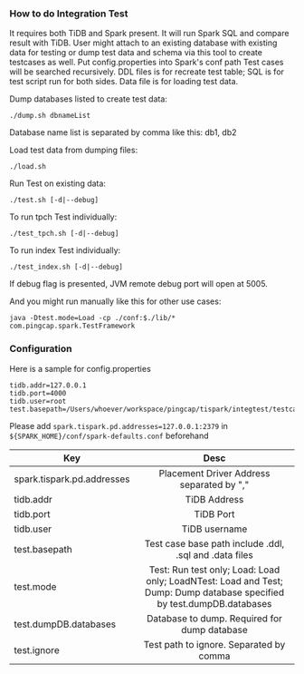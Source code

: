### How to do Integration Test
It requires both TiDB and Spark present. It will run Spark SQL and compare result with TiDB.
User might attach to an existing database with existing data for testing or dump test data and schema via this tool to create testcases as well.
Put config.properties into Spark's conf path
Test cases will be searched recursively. DDL files is for recreate test table; SQL is for test script run for both sides. Data file is for loading test data.

Dump databases listed to create test data:
```
./dump.sh dbnameList
```
Database name list is separated by comma like this: db1, db2

Load test data from dumping files:
```
./load.sh 
```

Run Test on existing data:
```
./test.sh [-d|--debug]
```
To run tpch Test individually:
```
./test_tpch.sh [-d|--debug]
```
To run index Test individually:
```
./test_index.sh [-d|--debug]
```

If debug flag is presented, JVM remote debug port will open at 5005.

And you might run manually like this for other use cases:
```
java -Dtest.mode=Load -cp ./conf:$./lib/* com.pingcap.spark.TestFramework
```

### Configuration
Here is a sample for config.properties
```
tidb.addr=127.0.0.1
tidb.port=4000
tidb.user=root
test.basepath=/Users/whoever/workspace/pingcap/tispark/integtest/testcases
```
Please add ```spark.tispark.pd.addresses=127.0.0.1:2379``` in ```${SPARK_HOME}/conf/spark-defaults.conf``` beforehand

| Key                        | Desc                                      |
| -------------------------- |:-----------------------------------------:|
| spark.tispark.pd.addresses | Placement Driver Address separated by "," |
| tidb.addr      | TiDB Address      |
| tidb.port      | TiDB Port      |
| tidb.user      | TiDB username |
| test.basepath | Test case base path include .ddl, .sql and .data files |
| test.mode     | Test: Run test only; Load: Load only; LoadNTest: Load and Test; Dump: Dump database specified by test.dumpDB.databases |
| test.dumpDB.databases  | Database to dump. Required for dump database |
| test.ignore      | Test path to ignore. Separated by comma |

